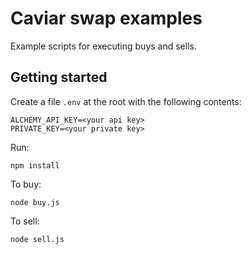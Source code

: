 # Caviar swap examples

Example scripts for executing buys and sells.

## Getting started

Create a file `.env` at the root with the following contents:

```
ALCHEMY_API_KEY=<your api key>
PRIVATE_KEY=<your private key>
```

Run:

```
npm install
```

To buy:

```
node buy.js
```

To sell:

```
node sell.js
```